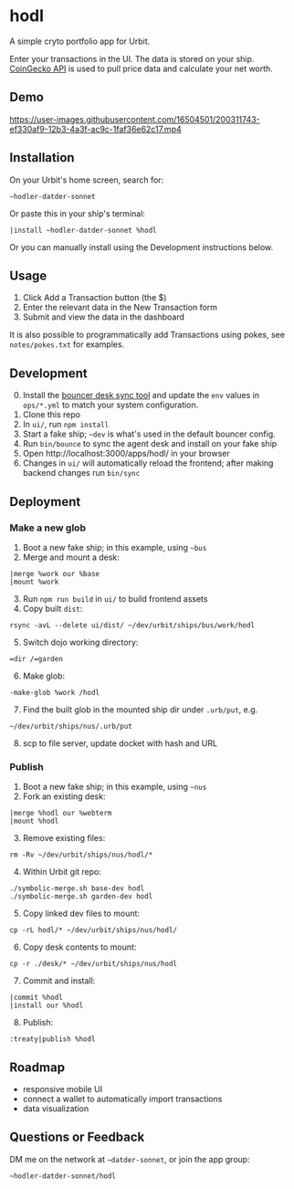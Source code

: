 # hodl

A simple cryto portfolio app for Urbit.

Enter your transactions in the UI. The data is stored on your ship. [CoinGecko API](https://www.coingecko.com/en/api) is used to pull price data and calculate your net worth.

## Demo

https://user-images.githubusercontent.com/16504501/200311743-ef330af9-12b3-4a3f-ac9c-1faf36e62c17.mp4

## Installation

On your Urbit's home screen, search for:
```
~hodler-datder-sonnet
```

Or paste this in your ship's terminal:
```
|install ~hodler-datder-sonnet %hodl
```

Or you can manually install using the Development instructions below.

## Usage

1. Click Add a Transaction  button (the $)
2. Enter the relevant data in the New Transaction form
3. Submit and view the data in the dashboard

It is also possible to programmatically add Transactions using pokes, see `notes/pokes.txt` for examples.

## Development

0. Install the [bouncer desk sync tool](https://github.com/tloncorp/bouncer) and update the `env` values in `ops/*.yml` to match your system configuration.
1. Clone this repo
2. In `ui/`, run `npm install`
3. Start a fake ship; `~dev` is what's used in the default bouncer config.
4. Run `bin/bounce` to sync the agent desk and install on your fake ship
5. Open http://localhost:3000/apps/hodl/ in your browser
6. Changes in `ui/` will automatically reload the frontend; after making backend changes run `bin/sync`

## Deployment

### Make a new glob

1. Boot a new fake ship; in this example, using `~bus`
2. Merge and mount a desk:
```
|merge %work our %base
|mount %work
```
3. Run `npm run build` in `ui/` to build frontend assets
4. Copy built `dist`: 
```
rsync -avL --delete ui/dist/ ~/dev/urbit/ships/bus/work/hodl
```
5. Switch dojo working directory:
```
=dir /=garden
```
6. Make glob:
```
-make-glob %work /hodl
```
7. Find the built glob in the mounted ship dir under `.urb/put`, e.g.
```
~/dev/urbit/ships/nus/.urb/put
```
8. scp to file server, update docket with hash and URL

### Publish

1. Boot a new fake ship; in this example, using `~nus`
2. Fork an existing desk:
```
|merge %hodl our %webterm
|mount %hodl
```
3. Remove existing files:
```
rm -Rv ~/dev/urbit/ships/nus/hodl/*
```
4. Within Urbit git repo:
```
./symbolic-merge.sh base-dev hodl
./symbolic-merge.sh garden-dev hodl
```
5. Copy linked dev files to mount:
```
cp -rL hodl/* ~/dev/urbit/ships/nus/hodl/
```
6. Copy desk contents to mount:
```
cp -r ./desk/* ~/dev/urbit/ships/nus/hodl
```
7. Commit and install:
```
|commit %hodl
|install our %hodl
```
8. Publish:
```
:treaty|publish %hodl
```

## Roadmap

- responsive mobile UI
- connect a wallet to automatically import transactions
- data visualization

## Questions or Feedback

DM me on the network at `~datder-sonnet`, or join the app group:

```
~hodler-datder-sonnet/hodl
```
